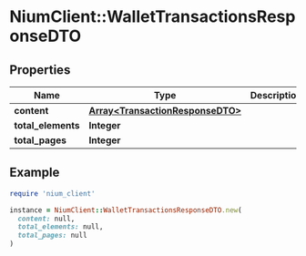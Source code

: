 # NiumClient::WalletTransactionsResponseDTO

## Properties

| Name | Type | Description | Notes |
| ---- | ---- | ----------- | ----- |
| **content** | [**Array&lt;TransactionResponseDTO&gt;**](TransactionResponseDTO.md) |  | [optional] |
| **total_elements** | **Integer** |  | [optional] |
| **total_pages** | **Integer** |  | [optional] |

## Example

```ruby
require 'nium_client'

instance = NiumClient::WalletTransactionsResponseDTO.new(
  content: null,
  total_elements: null,
  total_pages: null
)
```

